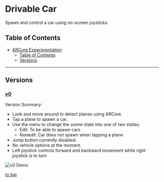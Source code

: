 # Drivable Car
Spawn and control a car using on-screen joysticks.

## Table of Contents
- [ARCore Experimentation](#arcore-experimentation)
    - [Table of Contents](#table-of-contents)
    - [Versions](#versions)

-----

## Versions

### [v0](docs/versions/v0/README.md)

Version Summary:

- Look and move around to detect planes using ARCore.
- Tap a plane to spawn a car.
- Use the menu to change the scene state into one of two states:
    - Edit: To be able to spawn cars
    - Nonedit: Car does not spawn when tapping a plane
- Jump button currently disabled.
- No vehicle options at the moment.
- Left joystick controls forward and backward movement while right joystick is to turn

![v0 Demo](docs/versions/v0/images/2018-10-16.gif)

[to top](#arcore-experimentation)